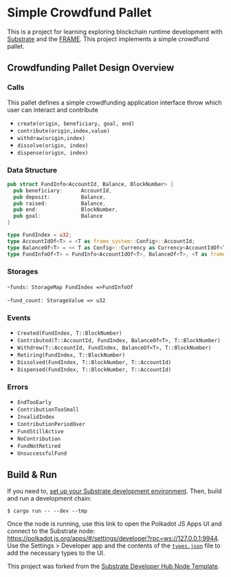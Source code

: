 # Simple Crowdfund Pallet



This is a  project for learning exploring blockchain runtime development with
[Substrate](https://substrate.dev/) and the
[FRAME](https://substrate.dev/docs/en/knowledgebase/runtime/frame). This
project implements a simple crowdfund pallet.

## Crowdfunding Pallet Design Overview
### Calls
This pallet defines a simple crowdfunding application interface throw which user can interact and contribute
- `create(origin, beneficiary, goal, end)`
- `contribute(origin,index,value)`
- `withdraw(origin,index)`
- `dissolve(origin, index)`
- `dispense(origin, index)`

### Data Structure
```rust
pub struct FundInfo<AccountId, Balance, BlockNumber> {
  pub beneficiary:      AccountId,
  pub deposit:          Balance,
  pub raised:           Balance,
  pub end:              BlockNumber,
  pub goal:             Balance
}
```

```rust
type FundIndex = u32;
type AccountIdOf<T> = <T as frame_system::Config>::AccountId;
type BalanceOf<T> = << T as Config>::Currency as Currency<AccountIdOf<T>>>::Balance;
type FundInfoOf<T> = FundInfo<AccountIdOf<T>, BalanceOf<T>, <T as frame_system::Config>::BlockNumber>;
```

### Storages
-`funds: StorageMap FundIndex =>FundInfoOf`

-`fund_count: StorageValue => u32`

### Events
- `Created(FundIndex, T::BlockNumber)`
- `Contributed(T::AccountId, FundIndex, BalanceOf<T>, T::BlockNumber)`
- `Withdrew(T::AccountId, FundIndex, BalanceOf<T>, T::BlockNumber)`
- `Retiring(FundIndex, T::BlockNumber)`
- `Dissolved(FundIndex, T::BlockNumber, T::AccountId)`
- `Dispensed(FundIndex, T::BlockNumber, T::AccountId)`

### Errors
- `EndTooEarly`
- `ContributionTooSmall`
- `InvalidIndex`
- `ContributionPeriodOver`
- `FundStillActive`
- `NoContribution`
- `FundNotRetired`
- `UnsuccessfulFund`



## Build & Run

If you need to,
[set up your Substrate development environment](https://substrate.dev/docs/en/knowledgebase/getting-started/#manual-installation).
Then, build and run a development chain:

```shell
$ cargo run -- --dev --tmp
```

Once the node is running, use this link to open the Polkadot JS Apps UI and connect to the Substrate
node: https://polkadot.js.org/apps/#/settings/developer?rpc=ws://127.0.0.1:9944. Use the Settings >
Developer app and the contents of the [`types.json`](blob/master/types.json) file to add the
necessary types to the UI.


This project was forked from the
[Substrate Developer Hub Node Template](https://github.com/substrate-developer-hub/substrate-node-template).
